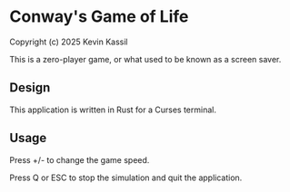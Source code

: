 # Conway's Game of Life

Copyright (c) 2025 Kevin Kassil

This is a zero-player game, or what used to be known as a screen saver.

## Design

This application is written in Rust for a Curses terminal.

## Usage

Press +/- to change the game speed.

Press Q or ESC to stop the simulation and quit the application.
